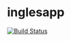 # inglesapp
[![Build Status](https://travis-ci.org/Raaycc/inglesapp.svg?branch=master)](https://travis-ci.org/Raaycc/inglesapp)
